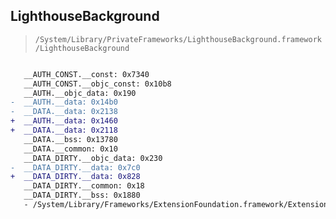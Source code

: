 ## LighthouseBackground

> `/System/Library/PrivateFrameworks/LighthouseBackground.framework/LighthouseBackground`

```diff

   __AUTH_CONST.__const: 0x7340
   __AUTH_CONST.__objc_const: 0x10b8
   __AUTH.__objc_data: 0x190
-  __AUTH.__data: 0x14b0
-  __DATA.__data: 0x2138
+  __AUTH.__data: 0x1460
+  __DATA.__data: 0x2118
   __DATA.__bss: 0x13780
   __DATA.__common: 0x10
   __DATA_DIRTY.__objc_data: 0x230
-  __DATA_DIRTY.__data: 0x7c0
+  __DATA_DIRTY.__data: 0x828
   __DATA_DIRTY.__common: 0x18
   __DATA_DIRTY.__bss: 0x1880
   - /System/Library/Frameworks/ExtensionFoundation.framework/ExtensionFoundation

```
